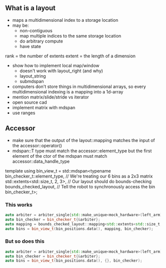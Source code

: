 ## What is a layout
- maps a multidimensional index to a storage location
- may be:
    - non-contiguous
    - map multiple indices to the same storage location
    - do arbitrary compute
    - have state

rank = the number of extents
extent = the length of a dimension

- show how to implement local map/window
    - doesn't work with layout_right (and why)
    - layout_string
    - submdspan
- computers don't store things in multidimensional arrays, so every multidimensional indexing
  is a mapping into a 1d-array
- mention matrix/slide/stride vs iterator
- open source cad
- implement matrix with mdspan
- use ranges

## Accessor
- make sure that the output of the layout::mapping matches the input of the accessor::operator()
- mdspan::T type must match the accessor::element_type but the first element of the ctor
  of the mdspan must match accessor::data_handle_type


template <typename Arbiter>
using bin_view_t = std::mdspan<typename bin_checker_t<Arbiter>::element_type,
                               // We're treating our 6 bins as a 2x3 matrix
                               std::extents<std::size_t, 2, 3>,
                               // Our layout should do bounds-checking
                               bounds_checked_layout,
                               // Tell the robot to synchronously access the bin
                               bin_checker_t<Arbiter>>;
### This works
```cpp
auto arbiter = arbiter_single{std::make_unique<mock_hardware>(left_arm)};
auto bin_checker = bin_checker_t{&arbiter};
auto mapping = bounds_checked_layout::mapping<std::extents<std::size_t, 2, 3>>(std::extents<std::size_t, 2, 3>{});
auto bins = bin_view_t(bin_positions.data(), mapping, bin_checker);
```
### But so does this
```cpp
auto arbiter = arbiter_single{std::make_unique<mock_hardware>(left_arm)};
auto bin_checker = bin_checker_t{&arbiter};
auto bins = bin_view_t(bin_positions.data(), {}, bin_checker);
```
